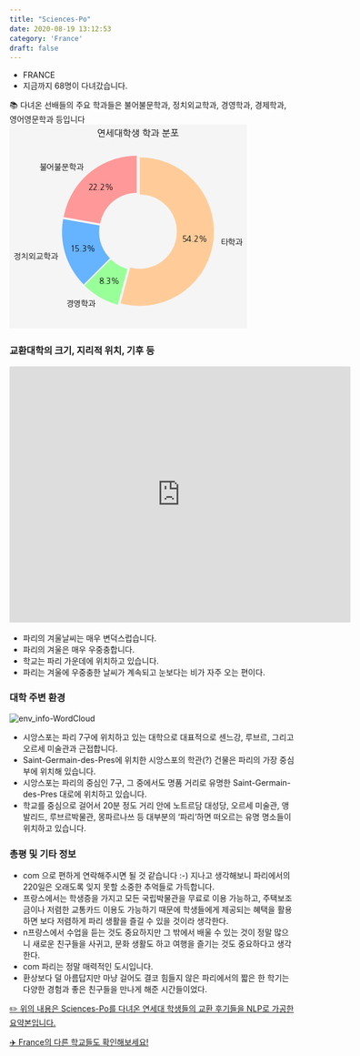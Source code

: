 ```yaml
---
title: "Sciences-Po"
date: 2020-08-19 13:12:53
category: 'France'
draft: false
---
```



* FRANCE
* 지금까지 68명이 다녀갔습니다. 

📚 다녀온 선배들의 주요 학과들은 불어불문학과, 정치외교학과, 경영학과, 경제학과, 영어영문학과 등입니다
![department-info](../plots/FR000011.png)
### 교환대학의 크기, 지리적 위치, 기후 등
<iframe
width="600"
height="450"
frameborder="0" style="border:0"
src="https://www.google.com/maps/embed/v1/place?key=AIzaSyC9e1AME-pVmWC4hBpFdu5S4dKzyepa3HQ&q=Sciences-Po&center=48.85401160000001,2.3285918&zoom=14" allowfullscreen>
</iframe>

* 파리의 겨울날씨는 매우 변덕스럽습니다.
* 파리의 겨울은 매우 우중충합니다.
* 학교는 파리 가운데에 위치하고 있습니다.
* 파리는 겨울에 우중충한 날씨가 계속되고 눈보다는 비가 자주 오는 편이다.


### 대학 주변 환경

![env_info-WordCloud](../univ_wordclouds_okt/env_info/FR000011_env_info_okt.png)

* 시앙스포는 파리 7구에 위치하고 있는 대학으로 대표적으로 센느강, 루브르, 그리고 오르세 미술관과 근접합니다.
* Saint-Germain-des-Pres에 위치한 시앙스포의 학관(?) 건물은 파리의 가장 중심부에 위치해 있습니다.
* 시앙스포는 파리의 중심인 7구, 그 중에서도 명품 거리로 유명한 Saint-Germain-des-Pres 대로에 위치하고 있습니다.
* 학교를 중심으로 걸어서 20분 정도 거리 안에 노트르담 대성당, 오르세 미술관, 앵발리드, 루브르박물관, 몽파르나쓰 등 대부분의 ‘파리’하면 떠오르는 유명 명소들이 위치하고 있습니다.


### 총평 및 기타 정보 
* com 으로 편하게 연락해주시면 될 것 같습니다 :-) 지나고 생각해보니 파리에서의 220일은 오래도록 잊지 못할 소중한 추억들로 가득합니다.
* 프랑스에서는 학생증을 가지고 모든 국립박물관을 무료로 이용 가능하고, 주택보조금이나 저렴한 교통카드 이용도 가능하기 때문에 학생들에게 제공되는 혜택을 활용하면 보다 저렴하게 파리 생활을 즐길 수 있을 것이라 생각한다.
* n프랑스에서 수업을 듣는 것도 중요하지만 그 밖에서 배울 수 있는 것이 정말 많으니 새로운 친구들을 사귀고, 문화 생활도 하고 여행을 즐기는 것도 중요하다고 생각한다.
* com 파리는 정말 매력적인 도시입니다.
* 환상보다 덜 아름답지만 마냥 걸어도 결코 힘들지 않은 파리에서의 짧은 한 학기는 다양한 경험과 좋은 친구들을 만나게 해준 시간들이었다.


[✏️ 위의 내용은 Sciences-Po를 다녀온 연세대 학생들의 교환 후기들을 NLP로 가공한 요약본입니다.](http://oia.yonsei.ac.kr/partner/expReport.asp?ucode=FR000011&bgbn=A)

[✈️ France의 다른 학교들도 확인해보세요!](https://yonsei-exchange.netlify.app/?category=France)
